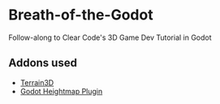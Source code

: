 # Breath-of-the-Godot
Follow-along to Clear Code's 3D Game Dev Tutorial in Godot

## Addons used
- [Terrain3D](https://github.com/TokisanGames/Terrain3D)
- [Godot Heightmap Plugin](https://github.com/Zylann/godot_heightmap_plugin)